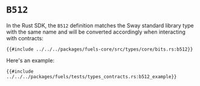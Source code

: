 # `B512`

In the Rust SDK, the `B512` definition matches the Sway standard library type with the same name and will be converted accordingly when interacting with contracts:

```rust,ignore
{{#include ../../../packages/fuels-core/src/types/core/bits.rs:b512}}
```

Here's an example:

```rust,ignore
{{#include ../../../packages/fuels/tests/types_contracts.rs:b512_example}}
```

